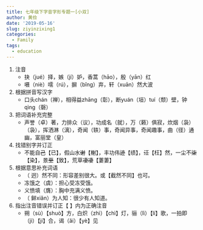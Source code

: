 ```yaml
---
title: 七年级下字音字形专题一[小双]
author: 黄俭
date: '2019-05-16'
slug: ziyinzixing1
categories:
  - Family
tags:
  - education
---
```

1. 注音
    - 抉（jué）择，嫉（jí）妒，香蒿（hāo），殷（yān）红
    - 嗫（niè）嚅（rú），摒（bǐng）弃，轩（xuān）然大波
2. 根据拼音写汉字
    - 口头chán（禅），相得益zhāng（彰），断yuán（垣）tuí（颓）壁，钟qìng（磬）
3. 把词语补充完整
    - 声誉（卓）著，力排众（议），功成名（就），万（籁）俱寂，炊烟（袅）（袅），挥洒淋（漓），奇闻（轶）事，奇闻异事，奇闻趣事，曲（径）通幽，富丽堂（皇）
4. 找错别字并订正
    - 不能自~~己~~【已】，假山水~~谢~~【榭】，丰功伟~~迹~~【绩】，~~汪~~【枉】然，一尘不~~柒~~【染】，景~~至~~【致】，荒草~~凄凄~~【萋萋】
6. 根据意思补充词语
    - （ 迥）然不同：形容差别很大。或【截然不同】也可。
    - 冻饿之（虞）：担心受冻受饿。
    - 义愤填（膺）：胸中充满义愤。
    - （ 鲜xiǎn）为人知：很少有人知道。
7. 指出注音错误并订正【 】内为正确注音
    - 朔（sù）【shuò】方，白炽（zhì）【chì】灯，骊（lì）【lí】歌，一拍即（jì）【jí】合，谒（ǎi）【yè】见